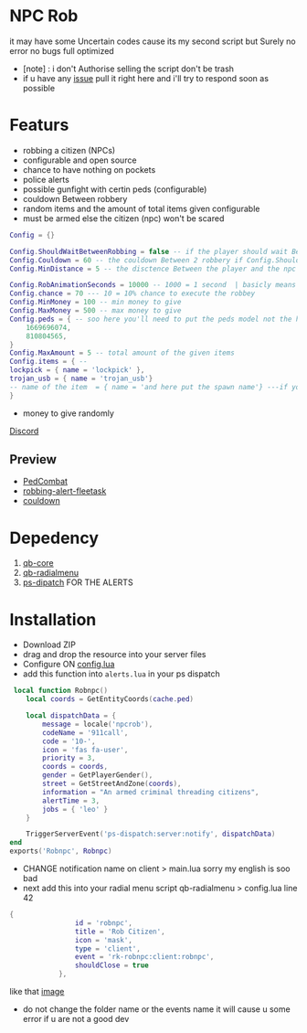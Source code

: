 # NPC Rob
it may have some Uncertain codes cause its my second script but Surely no error no bugs full optimized
- [note] : i don't Authorise selling the script don't be trash  
- if u have any [issue](https://github.com/R1nZox-dev/rk-robnpc/issues) pull it right here and i'll try to respond soon as possible 
# Featurs
* robbing a citizen (NPCs)
* configurable and open source
* chance to have nothing on pockets 
* police alerts 
* possible gunfight with certin peds (configurable)
* couldown Between robbery 
* random items and the amount of total items given configurable 
* must be armed else the citizen (npc) won't be scared 
```lua
Config = {}

Config.ShouldWaitBetweenRobbing = false -- if the player should wait Between robing 
Config.Couldown = 60 -- the couldown Between 2 robbery if Config.ShouldWaitBetweenRobbing = false  no need to set it 
Config.MinDistance = 5 -- the disctence Between the player and the npc to excute to robbry 

Config.RobAnimationSeconds = 10000 -- 1000 = 1 second  | basicly means the time of robbing 
Config.chance = 70 --- 10 = 10% chance to execute the robbey
Config.MinMoney = 100 -- min money to give
Config.MaxMoney = 500 -- max money to give
Config.peds = { -- soo here you'll need to put the peds model not the hash key and to get that u will need to have a dev tool to get entity models if the ped model is set here it will excute a gun fight beetwen the ped and the player
    1669696074,
    810804565,
}
Config.MaxAmount = 5 -- total amount of the given items
Config.items = { -- 
lockpick = { name = 'lockpick' },
trojan_usb = { name = 'trojan_usb'}
-- name of the item  = { name = 'and here put the spawn name'} ---if you want too another items do it like that unlimited
}
```
* money to give randomly 

[Discord](https://discord.gg/ZKqYYAQGCb)
## Preview 
- [PedCombat](https://streamable.com/f8bjcm)
- [robbing-alert-fleetask](https://streamable.com/j2lklm)
- [couldown](https://streamable.com/2nkslw)
# Depedency
1. [qb-core](https://github.com/qbcore-framework/qb-core)
2. [qb-radialmenu](https://github.com/qbcore-framework/qb-radialmenu)
3. [ps-dipatch](https://github.com/Project-Sloth/ps-dispatch) FOR THE ALERTS
# Installation
* Download ZIP
* drag and drop the resource into your server files 
*  Configure ON [config.lua](https://github.com/R1nZox-dev/rk-robnpc/blob/main/config.lua)
* add this function into `alerts.lua` in your ps dispatch 
```lua
 local function Robnpc()
    local coords = GetEntityCoords(cache.ped)

    local dispatchData = {
        message = locale('npcrob'),
        codeName = '911call',
        code = '10-',
        icon = 'fas fa-user',
        priority = 3,
        coords = coords,
        gender = GetPlayerGender(),
        street = GetStreetAndZone(coords),
        information = "An armed criminal threading citizens",
        alertTime = 3,
        jobs = { 'leo' }
    }

    TriggerServerEvent('ps-dispatch:server:notify', dispatchData)
end
exports('Robnpc', Robnpc)
```
* CHANGE notification name on client > main.lua sorry my english is soo bad 
* next add this into your radial menu script qb-radialmenu > config.lua  line 42 
```lua
{
                id = 'robnpc',
                title = 'Rob Citizen',
                icon = 'mask',
                type = 'client',
                event = 'rk-robnpc:client:robnpc',
                shouldClose = true
            },
```
like that 
[image](https://github.com/R1nZox-dev/rk-robnpc/blob/main/img.png)
* do not change the folder name or the events name it will cause u some error if u are not a good dev 
